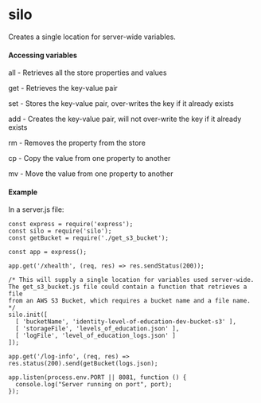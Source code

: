# silo
Creates a single location for server-wide variables.

#### Accessing variables
all - Retrieves all the store properties and values

get - Retrieves the key-value pair

set - Stores the key-value pair, over-writes the key if it already exists

add - Creates the key-value pair, will not over-write the key if it already exists

rm - Removes the property from the store

cp - Copy the value from one property to another

mv - Move the value from one property to another

#### Example

In a server.js file:
```$xslt
const express = require('express');
const silo = require('silo');
const getBucket = require('./get_s3_bucket');

const app = express();

app.get('/xhealth', (req, res) => res.sendStatus(200));

/* This will supply a single location for variables used server-wide. 
The get_s3_bucket.js file could contain a function that retrieves a file
from an AWS S3 Bucket, which requires a bucket name and a file name.
*/
silo.init([
  [ 'bucketName', 'identity-level-of-education-dev-bucket-s3' ],
  [ 'storageFile', 'levels_of_education.json' ],
  [ 'logFile', 'level_of_education_logs.json' ]
]);

app.get('/log-info', (req, res) => res.status(200).send(getBucket(logs.json);

app.listen(process.env.PORT || 8081, function () {
  console.log("Server running on port", port);
});
```